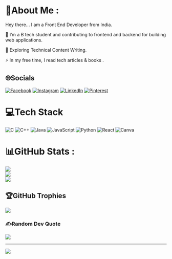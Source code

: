 # 💫About Me :
Hey there... 
I am a Front End Developer  from India.

🔭 I’m a B tech student and contributing to frontend and backend for building web applications.

🌱 Exploring Technical Content Writing.

⚡ In my free time, I read tech articles & books .

## 🌐Socials
[![Facebook](https://img.shields.io/badge/Facebook-%231877F2.svg?logo=Facebook&logoColor=white)](https://facebook.com/https://www.facebook.com/Hindu.hi.hindutva.hai) [![Instagram](https://img.shields.io/badge/Instagram-%23E4405F.svg?logo=Instagram&logoColor=white)](https://instagram.com/https://www.instagram.com/unknown_to_own?igsh=MWo2OWFpcGN2OXY4dA==) [![LinkedIn](https://img.shields.io/badge/LinkedIn-%230077B5.svg?logo=linkedin&logoColor=white)](https://linkedin.com/in/https://www.linkedin.com/in/khush-soni-a76946306?utm_source=share&utm_campaign=share_via&utm_content=profile&utm_medium=android_app) [![Pinterest](https://img.shields.io/badge/Pinterest-%23E60023.svg?logo=Pinterest&logoColor=white)](https://pinterest.com/https://pin.it/7MrjiKzxC) 

# 💻Tech Stack
![C](https://img.shields.io/badge/c-%2300599C.svg?style=flat-square&logo=c&logoColor=white) ![C++](https://img.shields.io/badge/c++-%2300599C.svg?style=flat-square&logo=c%2B%2B&logoColor=white) ![Java](https://img.shields.io/badge/java-%23ED8B00.svg?style=flat-square&logo=java&logoColor=white) ![JavaScript](https://img.shields.io/badge/javascript-%23323330.svg?style=flat-square&logo=javascript&logoColor=%23F7DF1E) ![Python](https://img.shields.io/badge/python-3670A0?style=flat-square&logo=python&logoColor=ffdd54) ![React](https://img.shields.io/badge/react-%2320232a.svg?style=flat-square&logo=react&logoColor=%2361DAFB) ![Canva](https://img.shields.io/badge/Canva-%2300C4CC.svg?style=flat-square&logo=Canva&logoColor=white)
# 📊GitHub Stats :
![](https://github-readme-stats.vercel.app/api?username=KhushSoni00&theme=radical&hide_border=false&include_all_commits=false&count_private=false)<br/>
![](https://github-readme-streak-stats.herokuapp.com/?user=KhushSoni00&theme=radical&hide_border=false)<br/>
![](https://github-readme-stats.vercel.app/api/top-langs/?username=KhushSoni00&theme=radical&hide_border=false&include_all_commits=false&count_private=false&layout=compact)

## 🏆GitHub Trophies
![](https://github-trophies.vercel.app/?username=KhushSoni00&theme=gruvbox&no-frame=true&no-bg=true&margin-w=4)

### ✍️Random Dev Quote
![](https://quotes-github-readme.vercel.app/api?type=horizontal&theme=radical)

---
[![](https://visitcount.itsvg.in/api?id=KhushSoni00&icon=0&color=0)](https://visitcount.itsvg.in)
